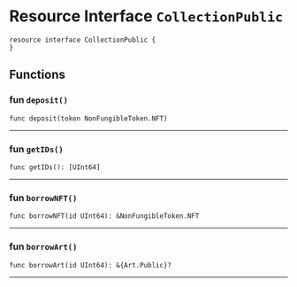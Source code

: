 # Resource Interface `CollectionPublic`

```cadence
resource interface CollectionPublic {
}
```

## Functions

### fun `deposit()`

```cadence
func deposit(token NonFungibleToken.NFT)
```

---

### fun `getIDs()`

```cadence
func getIDs(): [UInt64]
```

---

### fun `borrowNFT()`

```cadence
func borrowNFT(id UInt64): &NonFungibleToken.NFT
```

---

### fun `borrowArt()`

```cadence
func borrowArt(id UInt64): &{Art.Public}?
```

---
